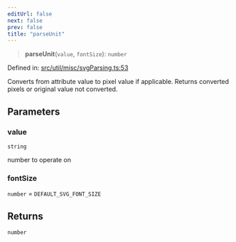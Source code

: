 ```yaml
---
editUrl: false
next: false
prev: false
title: "parseUnit"
---
```


> **parseUnit**(`value`, `fontSize`): `number`

Defined in: [src/util/misc/svgParsing.ts:53](https://github.com/fabricjs/fabric.js/blob/8748628df7e9de00ba77413bfc3ad9e9fe9d4f30/src/util/misc/svgParsing.ts#L53)

Converts from attribute value to pixel value if applicable.
Returns converted pixels or original value not converted.

## Parameters

### value

`string`

number to operate on

### fontSize

`number` = `DEFAULT_SVG_FONT_SIZE`

## Returns

`number`
